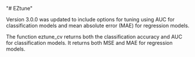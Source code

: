 "# EZtune" 

Version 3.0.0 was updated to include options for tuning using AUC for 
classification models and mean absolute error (MAE) for regression 
models. 

The function eztune_cv returns both the classification accuracy and 
AUC for classification models. It returns both MSE and MAE for 
regression models. 
